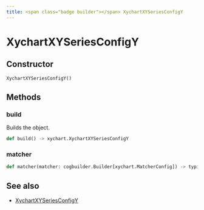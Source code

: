 ```yaml
---
title: <span class="badge builder"></span> XychartXYSeriesConfigY
---
```

# <span class="badge builder"></span> XychartXYSeriesConfigY

## Constructor

```python
XychartXYSeriesConfigY()
```
## Methods

### <span class="badge object-method"></span> build

Builds the object.

```python
def build() -> xychart.XychartXYSeriesConfigY
```

### <span class="badge object-method"></span> matcher

```python
def matcher(matcher: cogbuilder.Builder[xychart.MatcherConfig]) -> typing.Self
```

## See also

 * <span class="badge object-type-class"></span> [XychartXYSeriesConfigY](./object-XychartXYSeriesConfigY.md)
